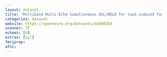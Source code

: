 ```yaml
---
layout: dataset
title: "Multiband Multi-Echo Simultaneous ASL/BOLD for task-induced functional MRI"
categories: dataset
website: https://openneuro.org/datasets/ds000254
scanner: 3T
echoes: [4]
extras: [asl]
fmriprep:
afni:
---
```

